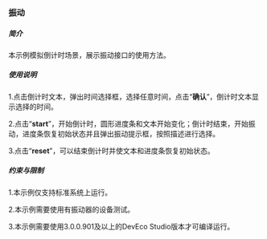 ### 振动

##### 简介

本示例模拟倒计时场景，展示振动接口的使用方法。

##### 使用说明

1.点击倒计时文本，弹出时间选择框，选择任意时间，点击“**确认**”，倒计时文本显示选择的时间。

2.点击“**start**”，开始倒计时，圆形进度条和文本开始变化；倒计时结束，开始振动，进度条恢复初始状态并且弹出振动提示框，按照描述进行选择。

3.点击“**reset**”，可以结束倒计时并使文本和进度条恢复初始状态。

##### 约束与限制

1.本示例仅支持标准系统上运行。

2.本示例需要使用有振动器的设备测试。

3.本示例需要使用3.0.0.901及以上的DevEco Studio版本才可编译运行。